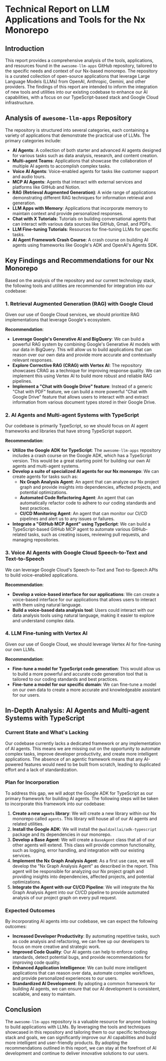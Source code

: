 
# Technical Report on LLM Applications and Tools for the Nx Monorepo

## Introduction

This report provides a comprehensive analysis of the tools, applications, and resources found in the `awesome-llm-apps` GitHub repository, tailored to the specific needs and context of our Nx-based monorepo. The repository is a curated collection of open-source applications that leverage Large Language Models (LLMs) from OpenAI, Anthropic, Gemini, and other providers. The findings of this report are intended to inform the integration of new tools and utilities into our existing codebase to enhance our AI capabilities, with a focus on our TypeScript-based stack and Google Cloud infrastructure.

## Analysis of `awesome-llm-apps` Repository

The repository is structured into several categories, each containing a variety of applications that demonstrate the practical use of LLMs. The primary categories include:

- **AI Agents**: A collection of both starter and advanced AI agents designed for various tasks such as data analysis, research, and content creation.
- **Multi-agent Teams**: Applications that showcase the collaboration of multiple AI agents to accomplish complex tasks.
- **Voice AI Agents**: Voice-enabled agents for tasks like customer support and audio tours.
- **MCP AI Agents**: Agents that interact with external services and platforms like GitHub and Notion.
- **RAG (Retrieval Augmented Generation)**: A wide range of applications demonstrating different RAG techniques for information retrieval and generation.
- **LLM Apps with Memory**: Applications that incorporate memory to maintain context and provide personalized responses.
- **Chat with X Tutorials**: Tutorials on building conversational agents that can interact with various data sources like GitHub, Gmail, and PDFs.
- **LLM Fine-tuning Tutorials**: Resources for fine-tuning LLMs for specific tasks.
- **AI Agent Framework Crash Course**: A crash course on building AI agents using frameworks like Google's ADK and OpenAI's Agents SDK.

## Key Findings and Recommendations for our Nx Monorepo

Based on the analysis of the repository and our current technology stack, the following tools and utilities are recommended for integration into our codebase:

### 1. Retrieval Augmented Generation (RAG) with Google Cloud

Given our use of Google Cloud services, we should prioritize RAG implementations that leverage Google's ecosystem.

**Recommendation**:

- **Leverage Google's Generative AI and BigQuery**: We can build a powerful RAG system by combining Google's Generative AI models with our data in BigQuery. This will allow us to build applications that can reason over our own data and provide more accurate and contextually relevant responses.
- **Explore Corrective RAG (CRAG) with Vertex AI**: The repository showcases CRAG as a technique for improving response quality. We can implement this using Vertex AI to build more robust and reliable RAG pipelines.
- **Implement a "Chat with Google Drive" feature**: Instead of a generic "Chat with PDF" feature, we can build a more powerful "Chat with Google Drive" feature that allows users to interact with and extract information from various document types stored in their Google Drive.

### 2. AI Agents and Multi-agent Systems with TypeScript

Our codebase is primarily TypeScript, so we should focus on AI agent frameworks and libraries that have strong TypeScript support.

**Recommendation**:

- **Utilize the Google ADK for TypeScript**: The `awesome-llm-apps` repository includes a crash course on the Google ADK, which has a TypeScript version. This would be a great starting point for building our own AI agents and multi-agent systems.
- **Develop a suite of specialized AI agents for our Nx monorepo**: We can create agents for tasks such as:
    - **Nx Graph Analysis Agent**: An agent that can analyze our Nx project graph and provide insights into dependencies, affected projects, and potential optimizations.
    - **Automated Code Refactoring Agent**: An agent that can automatically refactor code to adhere to our coding standards and best practices.
    - **CI/CD Monitoring Agent**: An agent that can monitor our CI/CD pipelines and alert us to any issues or failures.
- **Integrate a "GitHub MCP Agent" using TypeScript**: We can build a TypeScript-based GitHub MCP agent to automate various GitHub-related tasks, such as creating issues, reviewing pull requests, and managing repositories.

### 3. Voice AI Agents with Google Cloud Speech-to-Text and Text-to-Speech

We can leverage Google Cloud's Speech-to-Text and Text-to-Speech APIs to build voice-enabled applications.

**Recommendation**:

- **Develop a voice-based interface for our applications**: We can create a voice-based interface for our applications that allows users to interact with them using natural language.
- **Build a voice-based data analysis tool**: Users could interact with our data analysis tools using natural language, making it easier to explore and understand complex data.

### 4. LLM Fine-tuning with Vertex AI

Given our use of Google Cloud, we should leverage Vertex AI for fine-tuning our own LLMs.

**Recommendation**:

- **Fine-tune a model for TypeScript code generation**: This would allow us to build a more powerful and accurate code generation tool that is tailored to our coding standards and best practices.
- **Fine-tune a model for our specific domain**: We can fine-tune a model on our own data to create a more accurate and knowledgeable assistant for our users.

## In-Depth Analysis: AI Agents and Multi-agent Systems with TypeScript

### Current State and What's Lacking

Our codebase currently lacks a dedicated framework or any implementation of AI agents. This means we are missing out on the opportunity to automate complex tasks, improve developer productivity, and create more intelligent applications. The absence of an agentic framework means that any AI-powered features would need to be built from scratch, leading to duplicated effort and a lack of standardization.

### Plan for Incorporation

To address this gap, we will adopt the Google ADK for TypeScript as our primary framework for building AI agents. The following steps will be taken to incorporate this framework into our codebase:

1. **Create a new `agents` library**: We will create a new library within our Nx monorepo called `agents`. This library will house all of our AI agents and related utilities.
2. **Install the Google ADK**: We will install the `@waldzellai/adk-typescript` package and its dependencies in our monorepo.
3. **Develop a Base Agent**: We will create a `BaseAgent` class that all of our other agents will extend. This class will provide common functionality, such as logging, error handling, and integration with our existing services.
4. **Implement the Nx Graph Analysis Agent**: As a first use case, we will develop the "Nx Graph Analysis Agent" as described in the report. This agent will be responsible for analyzing our Nx project graph and providing insights into dependencies, affected projects, and potential optimizations.
5. **Integrate the Agent with our CI/CD Pipeline**: We will integrate the Nx Graph Analysis Agent into our CI/CD pipeline to provide automated analysis of our project graph on every pull request.

### Expected Outcomes

By incorporating AI agents into our codebase, we can expect the following outcomes:

- **Increased Developer Productivity**: By automating repetitive tasks, such as code analysis and refactoring, we can free up our developers to focus on more creative and strategic work.
- **Improved Code Quality**: Our AI agents can help to enforce coding standards, detect potential bugs, and provide recommendations for improving code quality.
- **Enhanced Application Intelligence**: We can build more intelligent applications that can reason over data, automate complex workflows, and provide personalized experiences to our users.
- **Standardized AI Development**: By adopting a common framework for building AI agents, we can ensure that our AI development is consistent, scalable, and easy to maintain.

## Conclusion

The `awesome-llm-apps` repository is a valuable resource for anyone looking to build applications with LLMs. By leveraging the tools and techniques showcased in this repository and tailoring them to our specific technology stack and goals, we can significantly improve our AI capabilities and build more intelligent and user-friendly products. By adopting the recommendations outlined in this report, we can stay at the forefront of AI development and continue to deliver innovative solutions to our users.
